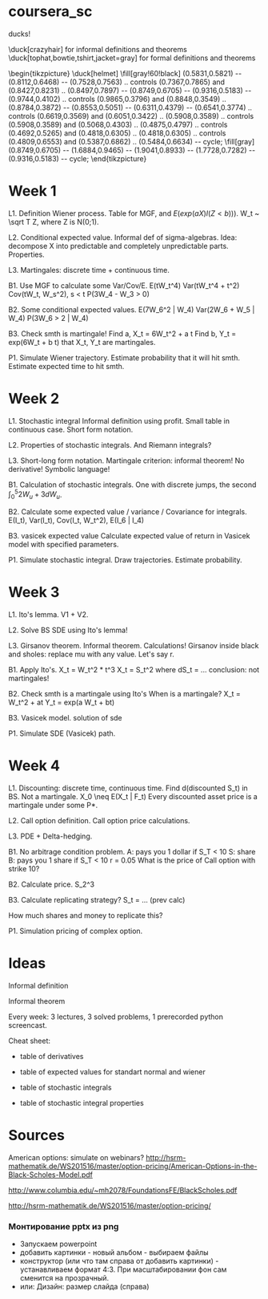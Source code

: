# coursera_sc


ducks!

\duck[crazyhair] for informal definitions and theorems
\duck[tophat,bowtie,tshirt,jacket=gray] for formal definitions and theorems

\begin{tikzpicture}
	\duck[helmet]
	\fill[gray!60!black] (0.5831,0.5821) -- (0.8112,0.6468) -- (0.7528,0.7563) .. controls (0.7367,0.7865) and (0.8427,0.8231) .. (0.8497,0.7897) -- (0.8749,0.6705) -- (0.9316,0.5183) -- (0.9744,0.4102) .. controls (0.9865,0.3796) and (0.8848,0.3549) .. (0.8784,0.3872) -- (0.8553,0.5051) -- (0.6311,0.4379) -- (0.6541,0.3774) .. controls (0.6619,0.3569) and (0.6051,0.3422) .. (0.5908,0.3589) .. controls (0.5908,0.3589) and (0.5068,0.4303) .. (0.4875,0.4797) .. controls (0.4692,0.5265) and (0.4818,0.6305) .. (0.4818,0.6305) .. controls (0.4809,0.6553) and (0.5387,0.6862) .. (0.5484,0.6634) -- cycle;
	\fill[gray] (0.8749,0.6705) -- (1.6884,0.9465) -- (1.9041,0.8933) -- (1.7728,0.7282) -- (0.9316,0.5183) -- cycle;
\end{tikzpicture}	

# Week 1

L1. Definition Wiener process. 
Table for MGF, and $E(exp(aX)I(Z<b)))$.
W_t ~ \sqrt T Z, where Z is N(0;1).

L2. Conditional expected value. 
Informal def of sigma-algebras. 
Idea: decompose X into predictable and completely unpredictable parts. 
Properties. 

L3. Martingales: discrete time + continuous time.

B1. Use MGF to calculate some Var/Cov/E.
E(tW_t^4)
Var(tW_t^4 + t^2)
Cov(tW_t, W_s^2), s < t
P(3W_4 - W_3 > 0)

B2. Some conditional expected values. 
E(7W_6^2 | W_4)
Var(2W_6 + W_5 | W_4)
P(3W_6 > 2 | W_4)

B3. Check smth is martingale!
Find a, X_t = 6W_t^2 + a t
Find b, Y_t = exp(6W_t + b t)
that X_t, Y_t are martingales. 

P1. Simulate Wiener trajectory. 
Estimate probability that it will hit smth. 
Estimate expected time to hit smth. 


# Week 2

L1. Stochastic integral 
Informal definition using profit. 
Small table in continuous case. 
Short form notation. 

L2. Properties of stochastic integrals. 
And Riemann integrals?

L3. Short-long form notation. 
Martingale criterion: informal theorem!
No derivative! Symbolic language!

B1. Calculation of stochastic integrals. 
One with discrete jumps, the second $\int_0^5 2W_u + 3 dW_u$.

B2. Calculate some expected value / variance / Covariance for integrals. 
E(I_t), Var(I_t), Cov(I_t, W_t^2), E(I_6 | I_4)

B3. vasicek expected value
Calculate expected value of return in Vasicek model with specified parameters.

P1. Simulate stochastic integral. 
Draw trajectories. 
Estimate probability. 

# Week 3


L1. Ito's lemma. V1 + V2.

L2. Solve BS SDE using Ito's lemma!

L3. Girsanov theorem.
Informal theorem. Calculations!
Girsanov inside black and sholes: replace mu with any value. 
Let's say r.

B1. Apply Ito's.
X_t = W_t^2 * t^3
X_t = S_t^2 where dS_t = ...
conclusion: not martingales!

B2. Check smth is a martingale using Ito's
When is a martingale?
X_t = W_t^2 + at
Y_t = exp(a W_t + bt)

B3. Vasicek model. solution of sde


P1. Simulate SDE (Vasicek) path. 


# Week 4

L1. Discounting: discrete time, continuous time. 
Find d(discounted S_t) in BS. 
Not a martingale. 
X_0 \neq E(X_t | F_t)
Every discounted asset price is a martingale
under some P*.  

L2. Call option definition. 
Call option price calculations. 

L3. PDE + Delta-hedging.


B1. No arbitrage condition problem. 
A: pays you 1 dollar if S_T < 10
S: share
B: pays you 1 share if S_T < 10
r = 0.05
What is the price of Call option with strike 10?


B2. Calculate price. 
S_2^3

B3. Calculate replicating strategy?
S_t = ... (prev calc)

How much shares and money to replicate this?


P1. Simulation pricing of complex option.



# Ideas 


Informal definition 

Informal theorem 


Every week: 3 lectures, 3 solved problems, 1 prerecorded python screencast. 


Cheat sheet:

* table of derivatives 

* table of expected values for standart normal and wiener 

* table of stochastic integrals 

* table of stochastic integral properties  





# Sources 




American options: simulate on webinars?
http://hsrm-mathematik.de/WS201516/master/option-pricing/American-Options-in-the-Black-Scholes-Model.pdf


http://www.columbia.edu/~mh2078/FoundationsFE/BlackScholes.pdf

http://hsrm-mathematik.de/WS201516/master/option-pricing/




### Монтирование pptx из png
* Запускаем powerpoint
* добавить картинки - новый альбом - выбираем файлы
* конструктор (или что там справа от добавить картинки) - устанавливаем формат 4:3. 
При масштабировании фон сам сменится на прозрачный.
* или: Дизайн: размер слайда (справа)
